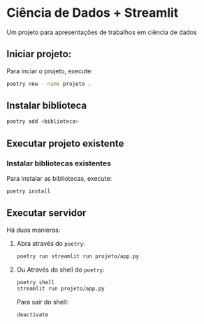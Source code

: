 # Ciência de Dados + Streamlit
Um projeto para apresentações de trabalhos em ciência de dados

## Iniciar projeto:
Para inciar o projeto, execute:
```bash
poetry new --name projeto .
```

## Instalar biblioteca
```bash
poetry add <biblioteca>
```

## Executar projeto existente

### Instalar bibliotecas existentes
Para instalar as bibliotecas, execute:
```bash
poetry install
```

## Executar servidor
Há duas manieras:
1. Abra através do `poetry`:
    ```bash
    poetry run streamlit run projeto/app.py
    ```

2. Ou Através do shell do `poetry`:
    ```bash
    poetry shell
    streamlit run projeto/app.py
    ```

    Para sair do shell:
    ```bash
    deactivate
    ```

